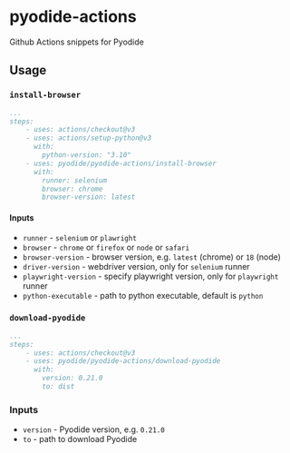 # pyodide-actions

Github Actions snippets for Pyodide

## Usage

### `install-browser`

```yaml
...
steps:
    - uses: actions/checkout@v3
    - uses: actions/setup-python@v3
      with:
        python-version: "3.10"
    - uses: pyodide/pyodide-actions/install-browser
      with:
        runner: selenium
        browser: chrome
        browser-version: latest
```

#### Inputs

- `runner` -  `selenium` or `plawright`
- `browser` - `chrome` or `firefox` or `node` or `safari`
- `browser-version` - browser version, e.g. `latest` (chrome) or `18` (node)
- `driver-version` - webdriver version, only for `selenium` runner
- `playwright-version` - specify playwright version, only for `playwright` runner
- `python-executable` - path to python executable, default is `python`


### `download-pyodide`

```yaml
...
steps:
    - uses: actions/checkout@v3
    - uses: pyodide/pyodide-actions/download-pyodide
      with:
        version: 0.21.0
        to: dist
```

### Inputs

- `version` - Pyodide version, e.g. `0.21.0`
- `to` - path to download Pyodide
